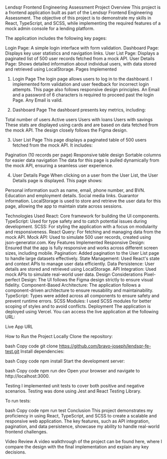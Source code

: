 Lendsqr Frontend Engineering Assessment
Project Overview
This project is a frontend application built as part of the Lendsqr Frontend Engineering Assessment. The objective of this project is to demonstrate my skills in React, TypeScript, and SCSS, while implementing the required features of a mock admin console for a lending platform.

The application includes the following key pages:

Login Page: A simple login interface with form validation.
Dashboard Page: Displays key user statistics and navigation links.
User List Page: Displays a paginated list of 500 user records fetched from a mock API.
User Details Page: Shows detailed information about individual users, with data stored and retrieved using LocalStorage.
Pages Implemented

1. Login Page
   The login page allows users to log in to the dashboard. I implemented form validation and user feedback for incorrect login attempts. This page also follows responsive design principles. An Email and a password of 6 characters is required to proceed past the login Page. Any Email is valid.

2. Dashboard Page
   The dashboard presents key metrics, including:

Total number of users
Active users
Users with loans
Users with savings
These stats are displayed using cards and are based on data fetched from the mock API. The design closely follows the Figma design.

3. User List Page
   This page displays a paginated table of 500 users fetched from the mock API. It includes:

Pagination (10 records per page)
Responsive table design
Sortable columns for easier data navigation
The data for this page is pulled dynamically from the mock API, ensuring a seamless user experience.

4. User Details Page
   When clicking on a user from the User List, the User Details page is displayed. This page shows:

Personal information such as name, email, phone number, and BVN.
Education and employment details.
Social media links.
Guarantor information.
LocalStorage is used to store and retrieve the user data for this page, allowing the app to maintain state across sessions.

Technologies Used
React: Core framework for building the UI components.
TypeScript: Used for type safety and to catch potential issues during development.
SCSS: For styling the application with a focus on modularity and responsiveness.
React Query: For fetching and managing data from the mock API.
Mock API: Used to simulate 500 user records, created using json-generator.com.
Key Features Implemented
Responsive Design: Ensured that the app is fully responsive and works across different screen sizes, including mobile.
Pagination: Added pagination to the User List page to handle large datasets effectively.
State Management: Used React's state and context APIs to manage user data efficiently.
Data Persistence: User details are stored and retrieved using LocalStorage.
API Integration: Used mock APIs to simulate real-world user data.
Design Considerations
Pixel-perfect Design: The UI follows the Figma design strictly to ensure visual fidelity.
Component-Based Architecture: The application follows a component-driven architecture to ensure reusability and maintainability.
TypeScript: Types were added across all components to ensure safety and prevent runtime errors.
SCSS Modules: I used SCSS modules for better scoping of styles and to avoid conflicts.
Deployment
The application is deployed using Vercel. You can access the live application at the following URL:

Live App URL

How to Run the Project Locally
Clone the repository:

bash
Copy code
git clone https://github.com/bravo-joseph/lendsqr-fe-test.git
Install dependencies:

bash
Copy code
npm install
Start the development server:

bash
Copy code
npm run dev
Open your browser and navigate to http://localhost:3000.

Testing
I implemented unit tests to cover both positive and negative scenarios. Testing was done using Jest and React Testing Library.

To run tests:

bash
Copy code
npm run test
Conclusion
This project demonstrates my proficiency in using React, TypeScript, and SCSS to create a scalable and responsive web application. The key features, such as API integration, pagination, and data persistence, showcase my ability to handle real-world frontend challenges.

Video Review
A video walkthrough of the project can be found here, where I compare the design with the final implementation and explain any key decisions.
